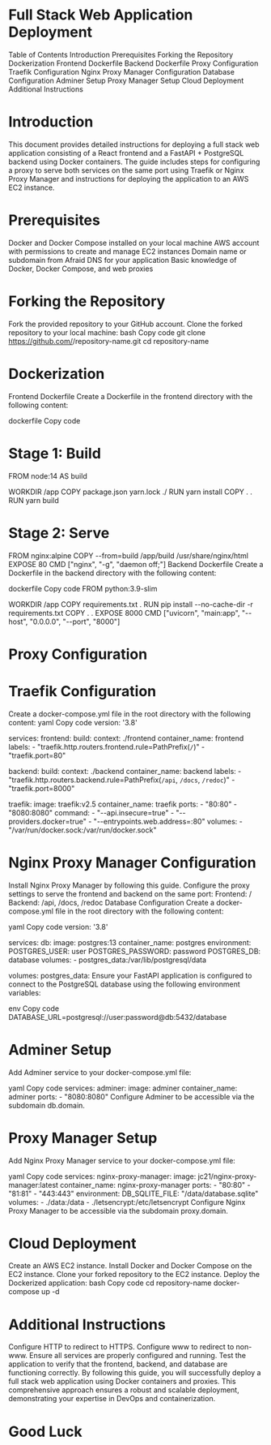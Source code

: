 # Full Stack Web Application Deployment
Table of Contents
Introduction
Prerequisites
Forking the Repository
Dockerization
Frontend Dockerfile
Backend Dockerfile
Proxy Configuration
Traefik Configuration
Nginx Proxy Manager Configuration
Database Configuration
Adminer Setup
Proxy Manager Setup
Cloud Deployment
Additional Instructions

# Introduction
This document provides detailed instructions for deploying a full stack web application consisting of a React frontend and a FastAPI + PostgreSQL backend using Docker containers. The guide includes steps for configuring a proxy to serve both services on the same port using Traefik or Nginx Proxy Manager and instructions for deploying the application to an AWS EC2 instance.

# Prerequisites
Docker and Docker Compose installed on your local machine
AWS account with permissions to create and manage EC2 instances
Domain name or subdomain from Afraid DNS for your application
Basic knowledge of Docker, Docker Compose, and web proxies
# Forking the Repository
Fork the provided repository to your GitHub account.
Clone the forked repository to your local machine:
bash
Copy code
git clone https://github.com/<your-username>/repository-name.git
cd repository-name
# Dockerization
Frontend Dockerfile
Create a Dockerfile in the frontend directory with the following content:

dockerfile
Copy code
# Stage 1: Build
FROM node:14 AS build

WORKDIR /app
COPY package.json yarn.lock ./
RUN yarn install
COPY . .
RUN yarn build

# Stage 2: Serve
FROM nginx:alpine
COPY --from=build /app/build /usr/share/nginx/html
EXPOSE 80
CMD ["nginx", "-g", "daemon off;"]
Backend Dockerfile
Create a Dockerfile in the backend directory with the following content:

dockerfile
Copy code
FROM python:3.9-slim

WORKDIR /app
COPY requirements.txt .
RUN pip install --no-cache-dir -r requirements.txt
COPY . .
EXPOSE 8000
CMD ["uvicorn", "main:app", "--host", "0.0.0.0", "--port", "8000"]
# Proxy Configuration
# Traefik Configuration
Create a docker-compose.yml file in the root directory with the following content:
yaml
Copy code
version: '3.8'

services:
  frontend:
    build:
      context: ./frontend
    container_name: frontend
    labels:
      - "traefik.http.routers.frontend.rule=PathPrefix(`/`)"
      - "traefik.port=80"

  backend:
    build:
      context: ./backend
    container_name: backend
    labels:
      - "traefik.http.routers.backend.rule=PathPrefix(`/api`, `/docs`, `/redoc`)"
      - "traefik.port=8000"

  traefik:
    image: traefik:v2.5
    container_name: traefik
    ports:
      - "80:80"
      - "8080:8080"
    command:
      - "--api.insecure=true"
      - "--providers.docker=true"
      - "--entrypoints.web.address=:80"
    volumes:
      - "/var/run/docker.sock:/var/run/docker.sock"
# Nginx Proxy Manager Configuration
Install Nginx Proxy Manager by following this guide.
Configure the proxy settings to serve the frontend and backend on the same port:
Frontend: /
Backend: /api, /docs, /redoc
Database Configuration
Create a docker-compose.yml file in the root directory with the following content:

yaml
Copy code
version: '3.8'

services:
  db:
    image: postgres:13
    container_name: postgres
    environment:
      POSTGRES_USER: user
      POSTGRES_PASSWORD: password
      POSTGRES_DB: database
    volumes:
      - postgres_data:/var/lib/postgresql/data

volumes:
  postgres_data:
Ensure your FastAPI application is configured to connect to the PostgreSQL database using the following environment variables:

env
Copy code
DATABASE_URL=postgresql://user:password@db:5432/database
# Adminer Setup
Add Adminer service to your docker-compose.yml file:

yaml
Copy code
services:
  adminer:
    image: adminer
    container_name: adminer
    ports:
      - "8080:8080"
Configure Adminer to be accessible via the subdomain db.domain.

# Proxy Manager Setup
Add Nginx Proxy Manager service to your docker-compose.yml file:

yaml
Copy code
services:
  nginx-proxy-manager:
    image: jc21/nginx-proxy-manager:latest
    container_name: nginx-proxy-manager
    ports:
      - "80:80"
      - "81:81"
      - "443:443"
    environment:
      DB_SQLITE_FILE: "/data/database.sqlite"
    volumes:
      - ./data:/data
      - ./letsencrypt:/etc/letsencrypt
Configure Nginx Proxy Manager to be accessible via the subdomain proxy.domain.

# Cloud Deployment
Create an AWS EC2 instance.
Install Docker and Docker Compose on the EC2 instance.
Clone your forked repository to the EC2 instance.
Deploy the Dockerized application:
bash
Copy code
cd repository-name
docker-compose up -d
# Additional Instructions
Configure HTTP to redirect to HTTPS.
Configure www to redirect to non-www.
Ensure all services are properly configured and running.
Test the application to verify that the frontend, backend, and database are functioning correctly.
By following this guide, you will successfully deploy a full stack web application using Docker containers and proxies. This comprehensive approach ensures a robust and scalable deployment, demonstrating your expertise in DevOps and containerization.

# Good Luck








